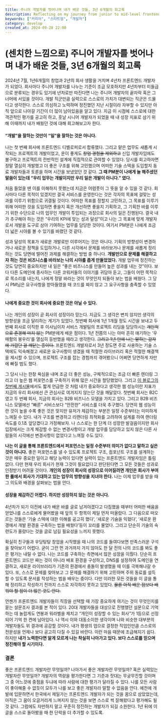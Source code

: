 ```yaml
---
title: 주니어 개발자를 벗어나며 내가 배운 것들, 3년 6개월의 회고록
description: Reflecting on my journey from junior to mid-level frontend developer, I explore the lessons learned over 3.5 years in startups and corporate life, emphasizing the broader perspective of success beyond coding.
keywords: ["커리어", "스타트업", "개발자"]
category: develop
created_at: 2024-09-28 22:00
---
```


# (센치한 느낌으로) 주니어 개발자를 벗어나며 내가 배운 것들, 3년 6개월의 회고록

2024년 7월, 1년6개월의 창업과 2년의 회사 생활을 거치며 4년차 프론트엔드 개발자가 되었다. 회사마다 주니어 개발자를 나누는 기준이 조금 모호하지만 4년차부터 미들급으로 분류되는 경우도 있기에 년차로만 따진다면 나는 주니어 개발자의 끝자락 혹은 그 너머에 서있을 것이다. 개발 직군만큼 실력으로 스스로의 가치가 대변되는 직군은 드물다고 생각한다. 스스로 의심하고 노력하며 정진했던 지난 시절이라 자부할 수 있지만 아직 앞으로 나아갈 기간이 더 많이 남아있음을 알고 있다. 지금 이 시점에 스스로에 대한 객관적인 평가를 공고히 하고, 훗날 시니어 개발자가 되었을 때 내 성장 지표로 삼기 위해 이때까지 내가 배웠던 것에 대해 회고해보고자 한다.

#### “개발”을 잘하는 것만이 “일”을 잘하는 것은 아니다.

나는 첫 번째 회사에 프론트엔드 디벨로퍼로서 합류했다. 그리고 맡은 업무도 새롭게 시작되는 프로젝트의 개발이었고, 운이 좋게도 ~~창업 경험을 제외하고~~ 신입 개발자임에도 불구하고 프로젝트의 전반적인 설계에 직접적으로 관여할 수 있었다. 당시를 회고하자면 정말 열심히 개발했고 더 좋은 구조를 위해 고민했으며 어떠한 기술 스텍을 도입할지 동료 개발자들과 토론을 하며 시간을 보냈었던 것 같다. **그 때 PM분이 나에게 늘 해주셨던 말씀이 있는데 “우리 업무는 개발이지만 우리 일은 개발이 아니다.” 였다.**

처음 들었을 땐 이를 이해하지 못했는데 지금은 어렴풋이 그 뜻을 알 수 있을 것 같다. 회사마다 다른 목적이 있겠지만 결국 서비스를 운영한다는 것은 각자의 목표에 걸맞는 성과를 이루기 위함으로 귀결될 것이다. 어떠한 목표를 정할지 고민하고, 그 목표를 이루기 위해 어떠한 것을 도입하면 좋을지 혹은 개선하면 좋을지 기획하고, 그 기획한 바를 이루기 위한 수단으로 나의 업무인 개발이 투입되는 과정으로 회사의 일은 진행된다. 결국 내가 추구해야 하는 것은 “우리의 KPI에 맞는 성과 달성”이고 나는 그 목표에 맞게 개발자로서 개발을 도구로 삼아 기여하는 업무를 담당한 것이다. 여기서 PM분은 나에게 조금 더 넓은 시야를 볼 수 있기를 바랬던 것 같다.

성과 달성의 목표가 새로운 개발로만 이루어지는 것은 아니다. 기획의 방향성이 변경하거나 새로운 정책을 도입하거나, 다른 시각에서 문제를 바라보거나 문제를 새롭게 정리하는 것도 당면에 떨어진 과제를 해결하는 방법 중 하나다. **개발만으로 문제를 해결하고자 하는 것은 비즈니스를 바라보는 나의 시야를 좁게 만들었었다.** 개발 업무에 정진하는 것도 당연히 중요하지만 내 일은 “좋은 비즈니스를 만들어 높은 성과를 내는 것”이다. 보다 다른 도메인에 종사하는 다른 코워커들의 이야기를 귀담아 듣고, 그들이 어떤 목적으로 목소리를 내는지, 나에게 정말 바라는 것이 무엇인지 되돌아 보는 법을 배웠다. 그 당시 PM님은 요구사항을 받아들였을 때 코드를 짜지 않고 그 요구사항을 충족할 수 있었다.

#### 나에게 중요한 것이 회사에 중요한 것은 아닐 수 있다.

나는 개인의 성장이 곧 회사의 성장이라 믿는다. 지금도 그 생각은 변치 않지만 생각의 방향성을 조금 달리하는 계기가 있었다. 첫번째 회사에 1년 1개월 정도 시간을 보내고 두번째 회사로 이직한 후 이사님이자 서비스 개발팀의 프로젝트 리딩을 담당하시는 ~~개인적으로 존경해 마지 않는~~ PM분에게 배운 점이다. 1년 전쯤의 나는 아마 흔히 얘기하는 ‘우매함의 봉우리’를 열심히 등반했을 때라고 생각한다. ~~그리고 1년 만에 나는 말하는 감자에 가깝단 걸 깨닫는 중이다.~~ 프론트엔드 개발자로서 3년 정도면 주로 사용하는 기술 스텍에도 익숙해졌고 새로운 요구사항이 생겼을 때 적절한 라이브러리 혹은 적절한 해결책을 제시할 수 있으며, 프로젝트 구조를 잡는 경험까지 겪어봤으니 어쩌면 당연하게 자만에 빠질 법도 했다.

그 당시 나는 한창 욕심을 내며 조금 더 좋은 성능, 구체적으로는 조금 더 빠른 렌더링 그리고 더 높은 웹 퍼포먼스를 구축하기 위해 많은 시간을 할당했었다. 그리고 [이 블로그의 첫번째 게시물](https://www.pancodev.io/article/react/importance-of-re-rendering-optimization)에서도 짧게 언급한 것 처럼 내가 중요하다고 생각한 웹 성능이란 지표가 지금의 우리 회사에선 큰 관심사로 여겨지지 않는단 것을 깨달았다. 첫번째 회사는 B2C였고 두 번째 회사, 지금의 회사는 B2B 비즈니스 모델을 가지고 있다. 그리고 B2B 비즈니스 모델에선 “빠른” 서비스보다 “안전한” 서비스를 더욱 추구했다. 당연히 웹 성능이란 것이 높을 수록 좋은 것은 맞지만 유저가 체감하는 부분은 일정 수준부터는 미미하게 느껴질 수 있다. 내가 구조를 변경하고 리랜더링 최적화를 고려하여 설계를 하여 랜더링 속도를 0.1초 앞당겼다고 가정해보자. 나 스스로는 한 단계 더 성장한 발걸음이지만 회사 입장에서는 크게 체감할 수 없는 변경사항이고 개발 업무를 담당하고 있지 않은 다른 사람들의 시각에선 변경사항이 없었다고 느껴질 수도 있다.

**나는 이 글을 통해 프론트엔드에서 퍼포먼스는 일정 수준부터 의미가 없다고 말하고 싶은 것이 아니다.** 좋은 퍼포먼스를 낼 수 있도록 프로젝트 구조, 컴포넌트 구조를 설계하는 것은 매우 중요한 일이고 해당 능력이 있다면 실력이 있는 프론트엔드 개발자임은 틀림없다. 다만 현재 우리 회사가 현재 그것이 필요없다고 판단된다면 그 모든 것들은 성과로 인정받기 어려울 것이다. **개인의 성장이 회사의 성장으로 이어질려면 개인은 회사가 부여한 롤에서 회사가 기대하고 있는 업무의 방향성을 지녀야 한다.** 나는 이제 업무를 받을 때 그 의도와 배경을 살펴보는 법을 안다.

#### 성장을 체감하긴 어렵다. 하지만 성장하지 않는 것은 아니다.

4년차가 되기 이전에 내가 배운 바를 글로 남겨야겠다고 다짐했을 때부터 어떠한 배움을 얻었나를 스스로에게 물어봤을 때 앞의 두 항목이 제일 먼저 떠올랐다. 그 다음으로 떠오르는 것들은 ‘기술 스텍에 대한 이해를 공고히 했다’, ‘새로운 기술을 익혔다’, ‘새로운 환경에서 개발 환경을 구축하는 법을 배웠다’등이 꼬리를 물었다. 그리고 단순히 기술의 숙련도가 올랐다는 것을 글로 남길 필요성을 느끼지 못했다.

확실히 친구들과 우당탕탕 창업을 시작했을 때 나의 코드를 들여다보면 만족스러운 구석을 찾아보기 어렵다. 굳이 그런 먼 과거까지 가지 않아도 한 달 전의 나의 코드를 봐도 좋은 평가는 내릴 수 없다. 나는 코드를 구축하는 측면에서 많은 성장을 이뤘다. 단순히 프론트엔드 코드만 짜는 것이 아니라 배포 환경을 구성하고, DNS를 설정하여 도메인을 연결하고, 새로운 라이브러리가 기존의 환경에서 충돌이 발생했을 때 이를 극복해나갈 수 있다. 또, 스스로 문제를 찾아보고 그 문제를 해결하기 위해 고민하며 주위 동료를 설득할 수 있도록 문서를 작성하는 법을 배우는 중이다. 다만 이러한 모든 것들을 이 글을 통해 정리하고 작성하기 전까지 스스로 자각하지 못하고 있었다. ~~물론 아직 배운 점보다 배워야 할 점이 더 많은 것도 안다.~~

언젠가 프론트엔드 개발자들이 직장을 선택할 때 가장 중요하게 여기는 것이 무엇인지를 묻는 설문조사 결과를 본 적이 있다. 20대 개발자들을 대상으로 진행했던 설문으로 기억하는 데 놀랍게도 연봉과 워라벨을 제치고 “개인이 성장할 수 있는 회사”가 1등으로 선정되어 기억 한 켠에 남아있다. 나 역시 이와 대동소이한 생각이며 나와 비슷한 대부분의 개발자들도 위 결과에 공감할 것이다. 내가 평생의 업으로 결정한 직업인만큼 스스로의 전문성을 언제나 보다 공고히 다질 수 있길 바란다. 이런 마음 때문에 조급해지기 쉽다. 하지만 **내가 노력한다면 알게 모르게 나는 착실히 나아가고 있다. 보다 스스로를 믿으며 정진해야 할 시기이다.**

### 결론

좋은 프론트엔드 개발자란 무엇일까? 나아가서 좋은 개발자란 무엇일까? 혹은 실력있는 개발자란 무엇일까? 개발자의 역량을 평가한다면 그 기준과 잣대는 무궁무진할 것이며 그 중 어느것에 중점을 두냐에 따라 사람에 대한 평가가 달라질 수 있다. 나를 모든 사람이 좋아해줄 수 없듯이 모두가 나를 보고 좋은 개발자라 말할 수 없음을 안다. 예전에 개발에 입문하면서 한국에서 제일가는 프론트엔드 개발자가 되는 것을 꿈으로 삼았었는데, 아직은 그 꿈이 오글거리게 느껴지지 않는 것을 보면 스스로 썩 잘해왔다고 평가해도 될 것 같다. 그럼에도 자만하지 말고 꾸준히 정진하는 개발자가 되길 소원한다. 1년 뒤에 이 글을 스스로 돌아봤을 때 한 단락을 더 추가할 수 있도록.

